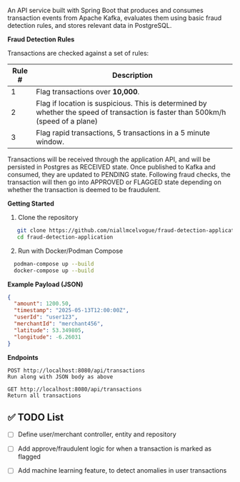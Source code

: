 An API service built with Spring Boot that produces and consumes transaction events from Apache Kafka, 
evaluates them using basic fraud detection rules, and stores relevant data in PostgreSQL.

**Fraud Detection Rules**

Transactions are checked against a set of rules:


| Rule # | Description                                                                                                                      |
|----|----------------------------------------------------------------------------------------------------------------------------------|
| 1  | Flag transactions over **10,000**.                                                                                               |
| 2  | Flag if location is suspicious. This is determined by whether the speed of transaction is faster than 500km/h (speed of a plane) |
| 3  | Flag rapid transactions, 5 transactions in a 5 minute window.                                                                    |

Transactions will be received through the application API, and will be persisted in Postgres as RECEIVED state. Once published to Kafka and consumed, they are updated to PENDING state.
Following fraud checks, the transaction will then go into APPROVED or FLAGGED state depending on whether the transaction is deemed to be fraudulent.

**Getting Started**
1. Clone the repository
```bash
   git clone https://github.com/niallmcelvogue/fraud-detection-application.git
   cd fraud-detection-application
  ```
2. Run with Docker/Podman Compose
```bash
  podman-compose up --build
  docker-compose up --build
```

**Example Payload (JSON)**
```json
{
  "amount": 1200.50,
  "timestamp": "2025-05-13T12:00:00Z",
  "userId": "user123",
  "merchantId": "merchant456",
  "latitude": 53.349805,
  "longitude": -6.26031
}
```

**Endpoints**
```
POST http://localhost:8080/api/transactions
Run along with JSON body as above
```

```
GET http://localhost:8080/api/transactions
Return all transactions
```

## ✅ TODO List

- [ ] Define user/merchant controller, entity and repository
- [ ] Add approve/fraudulent logic for when a transaction is marked as flagged
- [ ] Add machine learning feature, to detect anomalies in user transactions

